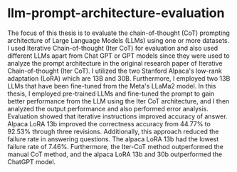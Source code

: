 # llm-prompt-architecture-evaluation
The focus of this thesis is to evaluate the chain-of-thought (CoT) prompting architecture of Large Language Models (LLMs) using one or more datasets. I used Iterative Chain-of-thought (Iter CoT) for evaluation and also used different LLMs apart from Chat GPT or GPT models since they were used to analyze the prompt architecture in the original research paper of Iterative Chain-of-thought (Iter CoT). I utilized the two Stanford Alpaca's low-rank adaptation (LoRA) which are 13B and 30B. Furthermore, I employed two 13B LLMs that have been fine-tuned from the Meta's LLaMa2 model. In this thesis, I employed pre-trained LLMs and fine-tuned the prompt to gain better performance from the LLM using the Iter CoT architecture, and I then analyzed the output performance and also performed error analysis. Evaluation showed that iterative instructions improved accuracy of answer. Alpaca LoRA 13b improved the correctness accuracy from 44.77% to 92.53% through three revisions. Additionally, this approach reduced the failure rate in answering questions. The alpaca LoRA 13b had the lowest failure rate of 7.46%. Furthermore, the Iter-CoT method outperformed the manual CoT method, and the alpaca LoRA 13b and 30b outperformed the ChatGPT model.
